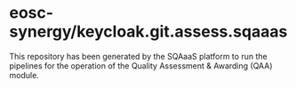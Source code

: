 # eosc-synergy/keycloak.git.assess.sqaaas
This repository has been generated by the SQAaaS platform to run the pipelines
for the operation of the
Quality Assessment & Awarding (QAA)
module.